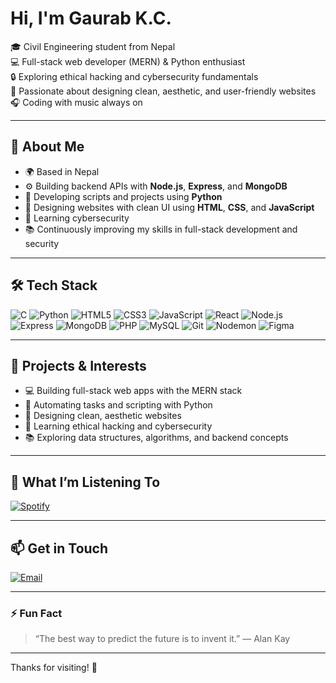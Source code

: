 # Hi, I'm Gaurab K.C.

🎓 Civil Engineering student from Nepal  
💻 Full-stack web developer (MERN) & Python enthusiast  
🔒 Exploring ethical hacking and cybersecurity fundamentals  
🎨 Passionate about designing clean, aesthetic, and user-friendly websites  
🎧 Coding with music always on  

---

## 🚀 About Me

- 🌍 Based in Nepal  
- ⚙️ Building backend APIs with **Node.js**, **Express**, and **MongoDB**  
- 🐍 Developing scripts and projects using **Python**  
- 🎨 Designing websites with clean UI using **HTML**, **CSS**, and **JavaScript**  
- 🔐 Learning cybersecurity
- 📚 Continuously improving my skills in full-stack development and security  

---

## 🛠️ Tech Stack

![C](https://img.shields.io/badge/C-00599C?style=for-the-badge&logo=c&logoColor=white) 
![Python](https://img.shields.io/badge/Python-3776AB?style=for-the-badge&logo=python&logoColor=white) 
![HTML5](https://img.shields.io/badge/HTML5-E34F26?style=for-the-badge&logo=html5&logoColor=white) 
![CSS3](https://img.shields.io/badge/CSS3-1572B6?style=for-the-badge&logo=css3&logoColor=white) 
![JavaScript](https://img.shields.io/badge/JavaScript-F7DF1E?style=for-the-badge&logo=javascript&logoColor=black) 
![React](https://img.shields.io/badge/React-61DAFB?style=for-the-badge&logo=react&logoColor=black) 
![Node.js](https://img.shields.io/badge/Node.js-339933?style=for-the-badge&logo=node.js&logoColor=white) 
![Express](https://img.shields.io/badge/Express.js-000000?style=for-the-badge&logo=express&logoColor=white) 
![MongoDB](https://img.shields.io/badge/MongoDB-47A248?style=for-the-badge&logo=mongodb&logoColor=white) 
![PHP](https://img.shields.io/badge/PHP-777BB4?style=for-the-badge&logo=php&logoColor=white) 
![MySQL](https://img.shields.io/badge/MySQL-4479A1?style=for-the-badge&logo=mysql&logoColor=white) 
![Git](https://img.shields.io/badge/Git-F05032?style=for-the-badge&logo=git&logoColor=white)
![Nodemon](https://img.shields.io/badge/Nodemon-76D04B?style=for-the-badge&logo=nodemon&logoColor=white) 
![Figma](https://img.shields.io/badge/Figma-F24E1E?style=for-the-badge&logo=figma&logoColor=white)

---

## 🔭 Projects & Interests

- 💻 Building full-stack web apps with the MERN stack  
- 🐍 Automating tasks and scripting with Python  
- 🎨 Designing clean, aesthetic websites  
- 🔐 Learning ethical hacking and cybersecurity  
- 📚 Exploring data structures, algorithms, and backend concepts

---

## 🎵 What I’m Listening To

[![Spotify](https://img.shields.io/badge/Spotify-Listen-1DB954?style=flat&logo=spotify&logoColor=white)](https://open.spotify.com/user/317loy7bfunkf757hlholfswx35m?si=512bb22593684d44)

---

## 📫 Get in Touch

[![Email](https://img.shields.io/badge/Email-📧-D14836?style=for-the-badge&logo=gmail&logoColor=white)](https://mail.google.com/mail/?view=cm&fs=1&to=gaurab.kc.a@gmail.com)

---

### ⚡ Fun Fact

> “The best way to predict the future is to invent it.” — Alan Kay

---

Thanks for visiting! 🚀
